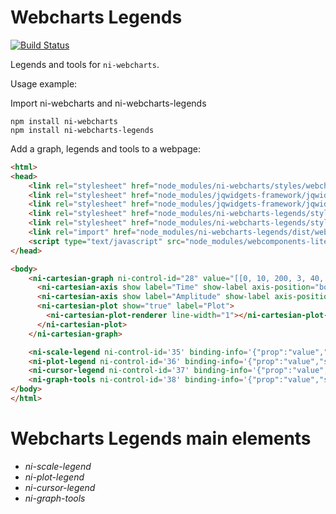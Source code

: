 # Webcharts Legends
[![Build Status](https://travis-ci.com/ni-kismet/webcharts-legends.svg?token=MpaGws1pj7G9qToNQ6dS&branch=master)](https://travis-ci.com/ni-kismet/webcharts-legends)

Legends and tools for ```ni-webcharts```.

Usage example:

Import ni-webcharts and ni-webcharts-legends

```
npm install ni-webcharts
npm install ni-webcharts-legends
```

Add a graph, legends and tools to a webpage:

```html
<html>
<head>
    <link rel="stylesheet" href="node_modules/ni-webcharts/styles/webchartsLight.css" />
    <link rel="stylesheet" href="node_modules/jqwidgets-framework/jqwidgets/styles/jqx.base.css" />
    <link rel="stylesheet" href="node_modules/jqwidgets-framework/jqwidgets/styles/jqx.fresh.css" />
    <link rel="stylesheet" href="node_modules/ni-webcharts-legends/styles/niIconStyles.css" />
    <link rel="stylesheet" href="node_modules/ni-webcharts-legends/styles/niControlStyles.css" />
    <link rel="import" href="node_modules/ni-webcharts-legends/dist/webcharts-legends.min.html"/>
    <script type="text/javascript" src="node_modules/webcomponents-lite/webcomponents-lite.js"></script>
</head>

<body>
    <ni-cartesian-graph ni-control-id="28" value="[[0, 10, 200, 3, 40, 500, 6, 70, 800]]">
      <ni-cartesian-axis show label="Time" show-label axis-position="bottom"></ni-cartesian-axis>
      <ni-cartesian-axis show label="Amplitude" show-label axis-position="left"></ni-cartesian-axis>
      <ni-cartesian-plot show="true" label="Plot">
        <ni-cartesian-plot-renderer line-width="1"></ni-cartesian-plot-renderer>
      </ni-cartesian-plot>
    </ni-cartesian-graph>

    <ni-scale-legend ni-control-id='35' binding-info='{"prop":"value","sync":false}' label-id='' graph-name='28'></ni-scale-legend>
    <ni-plot-legend ni-control-id='36' binding-info='{"prop":"value","sync":false}' label-id='' graph-name='28'></ni-plot-legend>
    <ni-cursor-legend ni-control-id='37' binding-info='{"prop":"value","sync":false}' label-id='' graph-name='28'></ni-cursor-legend>
    <ni-graph-tools ni-control-id='38' binding-info='{"prop":"value","sync":false}' label-id='' graph-name='28'></ni-graph-tools>
</body>
</html>
```

# Webcharts Legends main elements

* *ni-scale-legend*
* *ni-plot-legend*
* *ni-cursor-legend*
* *ni-graph-tools*
